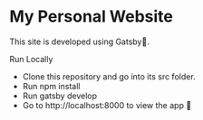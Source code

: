 # My Personal Website

This site is developed using Gatsby🚀.

Run Locally

- Clone this repository and go into its src folder.
- Run npm install
- Run gatsby develop
- Go to http://localhost:8000 to view the app 🚀
